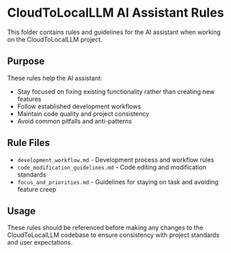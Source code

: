 # CloudToLocalLLM AI Assistant Rules

This folder contains rules and guidelines for the AI assistant when working on the CloudToLocalLLM project.

## Purpose

These rules help the AI assistant:
- Stay focused on fixing existing functionality rather than creating new features
- Follow established development workflows
- Maintain code quality and project consistency
- Avoid common pitfalls and anti-patterns

## Rule Files

- `development_workflow.md` - Development process and workflow rules
- `code_modification_guidelines.md` - Code editing and modification standards
- `focus_and_priorities.md` - Guidelines for staying on task and avoiding feature creep

## Usage

These rules should be referenced before making any changes to the CloudToLocalLLM codebase to ensure consistency with project standards and user expectations.

